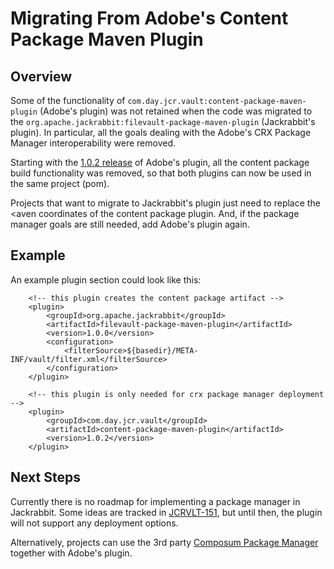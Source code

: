 <!--
   Licensed to the Apache Software Foundation (ASF) under one or more
   contributor license agreements.  See the NOTICE file distributed with
   this work for additional information regarding copyright ownership.
   The ASF licenses this file to You under the Apache License, Version 2.0
   (the "License"); you may not use this file except in compliance with
   the License.  You may obtain a copy of the License at

       http://www.apache.org/licenses/LICENSE-2.0

   Unless required by applicable law or agreed to in writing, software
   distributed under the License is distributed on an "AS IS" BASIS,
   WITHOUT WARRANTIES OR CONDITIONS OF ANY KIND, either express or implied.
   See the License for the specific language governing permissions and
   limitations under the License.
-->

Migrating From Adobe's Content Package Maven Plugin
===================================================

Overview
--------
Some of the functionality of `com.day.jcr.vault:content-package-maven-plugin` (Adobe's plugin) was not retained
when the code was migrated to the  `org.apache.jackrabbit:filevault-package-maven-plugin` (Jackrabbit's plugin).
In particular, all the goals dealing with the Adobe's CRX Package Manager interoperability were removed.

Starting with the [1.0.2 release][0] of Adobe's plugin, all the content package build functionality
was removed, so that both plugins can now be used in the same project (pom).

Projects that want to migrate to Jackrabbit's plugin just need to replace the <aven coordinates of the
content package plugin. And, if the package manager goals are still needed, add Adobe's plugin again.

Example
-------
An example plugin section could look like this:

```
    <!-- this plugin creates the content package artifact --> 
    <plugin>
        <groupId>org.apache.jackrabbit</groupId>
        <artifactId>filevault-package-maven-plugin</artifactId>
        <version>1.0.0</version>
        <configuration>
            <filterSource>${basedir}/META-INF/vault/filter.xml</filterSource>
        </configuration>
    </plugin>

    <!-- this plugin is only needed for crx package manager deployment -->
    <plugin>
        <groupId>com.day.jcr.vault</groupId>
        <artifactId>content-package-maven-plugin</artifactId>
        <version>1.0.2</version>
    </plugin>
```

Next Steps
----------

Currently there is no roadmap for implementing a package manager in Jackrabbit. Some ideas are tracked in [JCRVLT-151][1], 
but until then, the plugin will not support any deployment options.
  
Alternatively, projects can use the 3rd party [Composum Package Manager][2] together with Adobe's plugin.


[0]: https://repo.adobe.com/nexus/content/groups/public/com/day/jcr/vault/content-package-maven-plugin/1.0.2/
[1]: https://issues.apache.org/jira/browse/JCRVLT-151
[2]: https://ist-software.atlassian.net/wiki/spaces/CMP/pages/46140125/Package+Manager